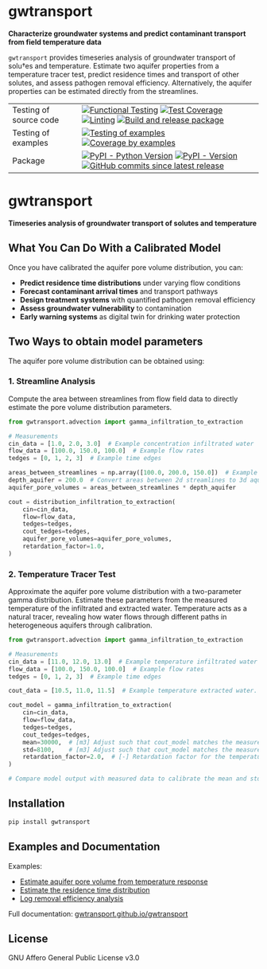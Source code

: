 # gwtransport

**Characterize groundwater systems and predict contaminant transport from field temperature data**

`gwtransport` provides timeseries analysis of groundwater transport of solu†es and temperature. Estimate two aquifer properties from a temperature tracer test, predict residence times and transport of other solutes, and assess pathogen removal efficiency. Alternatively, the aquifer properties can be estimated directly from the streamlines.

|                        |                                                                                                                                                                                                                                                                                                                                                                                                                                                                                                                                                                                                                                                                                                                                                              |
| ---------------------- | ------------------------------------------------------------------------------------------------------------------------------------------------------------------------------------------------------------------------------------------------------------------------------------------------------------------------------------------------------------------------------------------------------------------------------------------------------------------------------------------------------------------------------------------------------------------------------------------------------------------------------------------------------------------------------------------------------------------------------------------------------------ |
| Testing of source code | [![Functional Testing](https://github.com/gwtransport/gwtransport/actions/workflows/functional_testing.yml/badge.svg?branch=main)](https://github.com/gwtransport/gwtransport/actions/workflows/functional_testing.yml) [![Test Coverage](https://gwtransport.github.io/gwtransport/coverage-badge.svg)](https://gwtransport.github.io/gwtransport/htmlcov/) [![Linting](https://github.com/gwtransport/gwtransport/actions/workflows/linting.yml/badge.svg?branch=main)](https://github.com/gwtransport/gwtransport/actions/workflows/linting.yml) [![Build and release package](https://github.com/gwtransport/gwtransport/actions/workflows/release.yml/badge.svg?branch=main)](https://github.com/gwtransport/gwtransport/actions/workflows/release.yml) |
| Testing of examples    | [![Testing of examples](https://github.com/gwtransport/gwtransport/actions/workflows/examples_testing.yml/badge.svg?branch=main)](https://github.com/gwtransport/gwtransport/actions/workflows/examples_testing.yml) [![Coverage by examples](https://gwtransport.github.io/gwtransport/coverage_examples-badge.svg)](https://gwtransport.github.io/gwtransport/htmlcov_examples/)                                                                                                                                                                                                                                                                                                                                                                           |
| Package                | [![PyPI - Python Version](https://img.shields.io/pypi/pyversions/gwtransport.svg?logo=python&label=Python&logoColor=gold)](https://pypi.org/project/gwtransport/) [![PyPI - Version](https://img.shields.io/pypi/v/gwtransport.svg?logo=pypi&label=PyPI&logoColor=gold)](https://pypi.org/project/gwtransport/) [![GitHub commits since latest release](https://img.shields.io/github/commits-since/gwtransport/gwtransport/latest?logo=github&logoColor=lightgrey)](https://github.com/gwtransport/gwtransport/compare/)                                                                                                                                                                                                                                    |

# gwtransport

**Timeseries analysis of groundwater transport of solutes and temperature**

## What You Can Do With a Calibrated Model

Once you have calibrated the aquifer pore volume distribution, you can:

- **Predict residence time distributions** under varying flow conditions
- **Forecast contaminant arrival times** and transport pathways  
- **Design treatment systems** with quantified pathogen removal efficiency
- **Assess groundwater vulnerability** to contamination
- **Early warning systems** as digital twin for drinking water protection

## Two Ways to obtain model parameters

The aquifer pore volume distribution can be obtained using:

### 1. Streamline Analysis  
Compute the area between streamlines from flow field data to directly estimate the pore volume distribution parameters.

```python
from gwtransport.advection import gamma_infiltration_to_extraction

# Measurements
cin_data = [1.0, 2.0, 3.0]  # Example concentration infiltrated water
flow_data = [100.0, 150.0, 100.0]  # Example flow rates
tedges = [0, 1, 2, 3]  # Example time edges

areas_between_streamlines = np.array([100.0, 200.0, 150.0])  # Example areas
depth_aquifer = 200.0  # Convert areas between 2d streamlines to 3d aquifer pore volumes.
aquifer_pore_volumes = areas_between_streamlines * depth_aquifer

cout = distribution_infiltration_to_extraction(
    cin=cin_data,
    flow=flow_data,
    tedges=tedges,
    cout_tedges=tedges,
    aquifer_pore_volumes=aquifer_pore_volumes,
    retardation_factor=1.0,
)
```

### 2. Temperature Tracer Test
Approximate the aquifer pore volume distribution with a two-parameter gamma distribution. Estimate these parameters from the measured temperature of the infiltrated and extracted water. Temperature acts as a natural tracer, revealing how water flows through different paths in heterogeneous aquifers through calibration.

```python
from gwtransport.advection import gamma_infiltration_to_extraction

# Measurements
cin_data = [11.0, 12.0, 13.0]  # Example temperature infiltrated water
flow_data = [100.0, 150.0, 100.0]  # Example flow rates
tedges = [0, 1, 2, 3]  # Example time edges

cout_data = [10.5, 11.0, 11.5]  # Example temperature extracted water. Only required for the calibration period.

cout_model = gamma_infiltration_to_extraction(
    cin=cin_data,
    flow=flow_data,
    tedges=tedges,
    cout_tedges=tedges,
    mean=30000,  # [m3] Adjust such that cout_model matches the measured cout
    std=8100,    # [m3] Adjust such that cout_model matches the measured cout
    retardation_factor=2.0,  # [-] Retardation factor for the temperature tracer
)

# Compare model output with measured data to calibrate the mean and std parameters. See Example 1.
```

## Installation

```bash
pip install gwtransport
```

## Examples and Documentation

Examples:
- [Estimate aquifer pore volume from temperature response](https://gwtransport.github.io/gwtransport/examples/01_Estimate_aquifer_pore_volume_from_temperature_response.html)
- [Estimate the residence time distribution](https://gwtransport.github.io/gwtransport/examples/02_Estimate_the_residence_time_distribution.html)
- [Log removal efficiency analysis](https://gwtransport.github.io/gwtransport/examples/03_Log_removal.html)

Full documentation: [gwtransport.github.io/gwtransport](https://gwtransport.github.io/gwtransport)

## License

GNU Affero General Public License v3.0